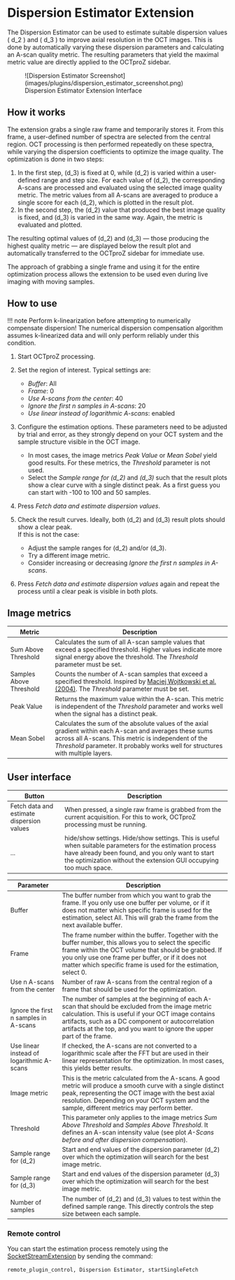 # Dispersion Estimator Extension


The Dispersion Estimator can be used to estimate suitable dispersion values \( d_2 \) and \( d_3 \) to improve axial resolution in the OCT images. This is done by automatically varying these dispersion parameters and calculating an A-scan quality metric. The resulting parameters that yield the maximal metric value are directly applied to the OCTproZ sidebar.

<figure markdown="span">
    ![Dispersion Estimator Screenshot](images/plugins/dispersion_estimator_screenshot.png)
    <figcaption>Dispersion Estimator Extension Interface</figcaption>
</figure>


## How it works

The extension grabs a single raw frame and temporarily stores it. From this frame, a user-defined number of spectra are selected from the central region. OCT processing is then performed repeatedly on these spectra, while varying the dispersion coefficients to optimize the image quality. The optimization is done in two steps:

1. In the first step, \(d_3\) is fixed at 0, while \(d_2\) is varied within a user-defined range and step size. For each value of \(d_2\), the corresponding A-scans are processed and evaluated using the selected image quality metric. The metric values from all A-scans are averaged to produce a single score for each \(d_2\), which is plotted in the result plot.
2. In the second step, the \(d_2\) value that produced the best image quality is fixed, and \(d_3\) is varied in the same way. Again, the metric is evaluated and plotted.

The resulting optimal values of \(d_2\) and \(d_3\) — those producing the highest quality metric — are displayed below the result plot and automatically transferred to the OCTproZ sidebar for immediate use.

The approach of grabbing a single frame and using it for the entire optimization process allows the extension to be used even during live imaging with moving samples.


## How to use

!!! note
	Perform k-linearization before attempting to numerically compensate dispersion! 
	The numerical dispersion compensation algorithm assumes k-linearized data and will only perform reliably under this condition.

1. Start OCTproZ processing.

2. Set the region of interest. Typical settings are:  
	- *Buffer*: All  
	- *Frame*: 0  
	- *Use A-scans from the center*: 40  
	- *Ignore the first n samples in A-scans*: 20  
	- *Use linear instead of logarithmic A-scans*: enabled  

3. Configure the estimation options. These parameters need to be adjusted by trial and error, as they strongly depend on your OCT system and the sample structure visible in the OCT image.  
	- In most cases, the image metrics *Peak Value* or *Mean Sobel* yield good results. For these metrics, the *Threshold* parameter is not used.  
	- Select the *Sample range for \(d_2\)* and *\(d_3\)* such that the result plots show a clear curve with a single distinct peak. As a first guess you can start with -100 to 100 and 50 samples.

4. Press *Fetch data and estimate dispersion values*.

5. Check the result curves. Ideally, both \(d_2\) and \(d_3\) result plots should show a clear peak.  
	If this is not the case:  
	- Adjust the sample ranges for \(d_2\) and/or \(d_3\).  
	- Try a different image metric.  
	- Consider increasing or decreasing *Ignore the first n samples in A-scans*.  

6. Press *Fetch data and estimate dispersion values* again and repeat the process until a clear peak is visible in both plots.


## Image metrics
| Metric | Description |
|-----------|-------------|
| Sum Above Threshold | Calculates the sum of all A-scan sample values that exceed a specified threshold. Higher values indicate more signal energy above the threshold. The *Threshold* parameter must be set. |
| Samples Above Threshold | Counts the number of A-scan samples that exceed a specified threshold. Inspired by [Maciej Wojtkowski et al. (2004)](https://doi.org/10.1364/OPEX.12.002404). The *Threshold* parameter must be set. |
| Peak Value | Returns the maximum value within the A-scan. This metric is independent of the *Threshold* parameter and works well when the signal has a distinct peak. |  
| Mean Sobel | Calculates the sum of the absolute values of the axial gradient within each A-scan and averages these sums across all A-scans. This metric is independent of the *Threshold* parameter. It probably works well for structures with multiple layers. |

## User interface
| Button | Description |
|-----------|-------------|
| Fetch data and estimate dispersion values| When pressed, a single raw frame is grabbed from the current acquisition. For this to work, OCTproZ processing must be running. |
| ... | hide/show settings. Hide/show settings. This is useful when suitable parameters for the estimation process have already been found, and you only want to start the optimization without the extension GUI occupying too much space. |


| Parameter | Description |
|-----------|-------------|
| Buffer |  The buffer number from which you want to grab the frame. If you only use one buffer per volume, or if it does not matter which specific frame is used for the estimation, select All. This will grab the frame from the next available buffer. |
| Frame | The frame number within the buffer. Together with the buffer number, this allows you to select the specific frame within the OCT volume that should be grabbed. If you only use one frame per buffer, or if it does not matter which specific frame is used for the estimation, select 0. |
| Use n A-scans from the center | Number of raw A-scans from the central region of a frame that should be used for the optimization. |
| Ignore the first n samples in A-scans | The number of samples at the beginning of each A-scan that should be excluded from the image metric calculation. This is useful if your OCT image contains artifacts, such as a DC component or autocorrelation artifacts at the top, and you want to ignore the upper part of the frame. |
| Use linear instead of logarithmic A-scans | If checked, the A-scans are not converted to a logarithmic scale after the FFT but are used in their linear representation for the optimization. In most cases, this yields better results. |
| Image metric | This is the metric calculated from the A-scans. A good metric will produce a smooth curve with a single distinct peak, representing the OCT image with the best axial resolution. Depending on your OCT system and the sample, different metrics may perform better. |
| Threshold | This parameter only applies to the image metrics _Sum Above Threshold_ and _Samples Above Threshold_. It defines an A-scan intensity value (see plot _A-Scans before and after dispersion compensation_). |
| Sample range for \(d_2\) | Start and end values of the dispersion parameter \(d_2\)​ over which the optimization will search for the best image metric. |
| Sample range for \(d_3\) | Start and end values of the dispersion parameter \(d_3\)​ over which the optimization will search for the best image metric. |
| Number of samples | The number of \(d_2\) and \(d_3\)​ values to test within the defined sample range. This directly controls the step size between each sample. |


### Remote control

You can start the estimation process remotely using the [SocketStreamExtension](https://github.com/spectralcode/SocketStreamExtension) by sending the command:

```
remote_plugin_control, Dispersion Estimator, startSingleFetch
```
